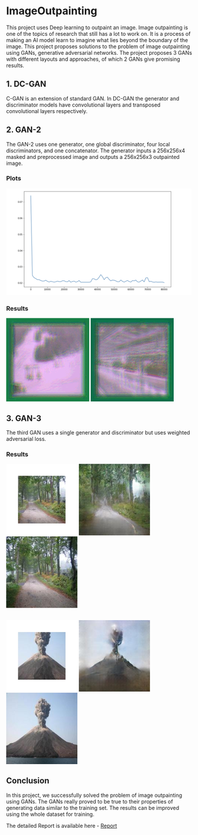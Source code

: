 # ImageOutpainting

This project uses Deep learning to outpaint an image. Image outpainting is one of the topics of research that still has a lot to work on. It is a process of making an AI model learn to imagine what lies beyond the boundary of the image. This project proposes solutions to the problem of image outpainting using GANs, generative adversarial networks. The project proposes 3 GANs with different layouts and approaches, of which 2 GANs give promising results.

## 1. DC-GAN

C-GAN is an extension of standard GAN. In DC-GAN the generator and discriminator models have convolutional layers and transposed convolutional layers respectively.

## 2. GAN-2

The GAN-2 uses one generator, one global discriminator, four local discriminators, and one concatenator. The generator inputs a 256x256x4 masked and preprocessed image and outputs a 256x256x3 outpainted image.

### Plots

<img src="https://github.com/chintan-27/ImageOutpainting/blob/main/Submission/Results/DCGAN2/ValLoss.png" alt="Generator Loss" width="500"/>

### Results

![GAN-2 Result 1](https://github.com/chintan-27/ImageOutpainting/blob/main/Submission/Results/DCGAN2/dcgan2-2.gif) ![GAN-2 Result 1](https://github.com/chintan-27/ImageOutpainting/blob/main/Submission/Results/DCGAN2/dcgan2-3.gif)

## 3. GAN-3

The third GAN uses a single generator and discriminator but uses weighted adversarial loss.

### Results
![GAN-3 Result input](https://github.com/chintan-27/ImageOutpainting/blob/main/Submission/Results/GAN3/images/train_0_masked.jpg) ![GAN-3 Result Output](https://github.com/chintan-27/ImageOutpainting/blob/main/Submission/Results/GAN3/images/train_0_result.jpg) ![GAN-3 GT](https://github.com/chintan-27/ImageOutpainting/blob/main/Submission/Results/GAN3/images/train_0_truth.jpg)
## 
![GAN-3 Result input](https://github.com/chintan-27/ImageOutpainting/blob/main/Submission/Results/GAN3/images/val_1_masked.jpg) ![GAN-3 Result Output](https://github.com/chintan-27/ImageOutpainting/blob/main/Submission/Results/GAN3/images/val_1_result.jpg) ![GAN-3 Result GT](https://github.com/chintan-27/ImageOutpainting/blob/main/Submission/Results/GAN3/images/val_1_truth.jpg)

## Conclusion

In this project, we successfully solved the problem of image outpainting using GANs. The GANs really proved to be true to their properties of generating data similar to the training set. The results can be improved using the whole dataset for training.

The detailed Report is available here - [Report](https://github.com/chintan-27/ImageOutpainting/blob/main/Submission/FinalProjectTechnicalWriteUp.pdf)
